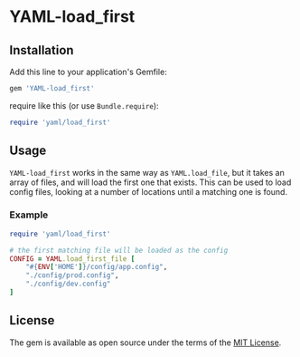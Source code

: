 # YAML-load_first

## Installation

Add this line to your application's Gemfile:

```ruby
gem 'YAML-load_first'
```

require like this (or use `Bundle.require`):

```ruby
require 'yaml/load_first'
```

## Usage

`YAML-load_first` works in the same way as `YAML.load_file`, but it takes an array of files, and will load the first one that exists. This can be used to load config files, looking at a number of locations until a matching one is found.

### Example

```ruby
require 'yaml/load_first'

# the first matching file will be loaded as the config
CONFIG = YAML.load_first_file [
    "#{ENV['HOME']}/config/app.config", 
    "./config/prod.config", 
    "./config/dev.config"
]

```

## License

The gem is available as open source under the terms of the [MIT License](http://opensource.org/licenses/MIT).

